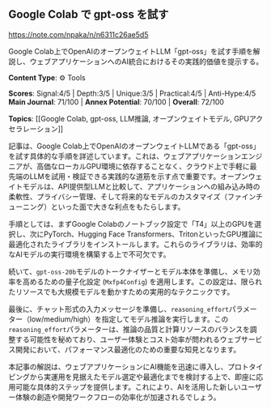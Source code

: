 ## Google Colab で gpt-oss を試す

https://note.com/npaka/n/n6311c26ae5d5

Google Colab上でOpenAIのオープンウェイトLLM「gpt-oss」を試す手順を解説し、ウェブアプリケーションへのAI統合におけるその実践的価値を提示する。

**Content Type**: ⚙️ Tools

**Scores**: Signal:4/5 | Depth:3/5 | Unique:3/5 | Practical:4/5 | Anti-Hype:4/5
**Main Journal**: 71/100 | **Annex Potential**: 70/100 | **Overall**: 72/100

**Topics**: [[Google Colab, gpt-oss, LLM推論, オープンウェイトモデル, GPUアクセラレーション]]

記事は、Google Colab上でOpenAIのオープンウェイトLLMである「gpt-oss」を試す具体的な手順を詳述しています。これは、ウェブアプリケーションエンジニアが、高価なローカルGPU環境に依存することなく、クラウド上で手軽に最先端のLLMを試用・検証できる実践的な道筋を示す点で重要です。オープンウェイトモデルは、API提供型LLMと比較して、アプリケーションへの組み込み時の柔軟性、プライバシー管理、そして将来的なモデルのカスタマイズ（ファインチューニング）といった面で大きな利点をもたらします。

手順としては、まずGoogle Colabのノートブック設定で「T4」以上のGPUを選択し、次にPyTorch、Hugging Face Transformers、TritonといったGPU推論に最適化されたライブラリをインストールします。これらのライブラリは、効率的なAIモデルの実行環境を構築する上で不可欠です。

続いて、`gpt-oss-20b`モデルのトークナイザーとモデル本体を準備し、メモリ効率を高めるための量子化設定 (`Mxfp4Config`) を適用します。この設定は、限られたリソースでも大規模モデルを動かすための実用的なテクニックです。

最後に、チャット形式の入力メッセージを準備し、`reasoning_effort`パラメーター（low/medium/high）を指定してモデル推論を実行します。この`reasoning_effort`パラメーターは、推論の品質と計算リソースのバランスを調整する可能性を秘めており、ユーザー体験とコスト効率が問われるウェブサービス開発において、パフォーマンス最適化のための重要な知見となります。

本記事の解説は、ウェブアプリケーションにAI機能を迅速に導入し、プロトタイピングから実運用を見据えたモデル選定や最適化までを検討する上で、即座に応用可能な具体的ステップを提供します。これにより、AIを活用した新しいユーザー体験の創造や開発ワークフローの効率化が加速されるでしょう。
